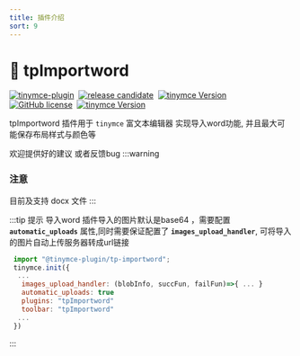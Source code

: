 ```yaml
---
title: 插件介绍
sort: 9
---
```


# 🚀 tpImportword
[![tinymce-plugin](https://tinymce-plugin.github.io/badge.svg)](https://github.com/tinymce-plugin)&nbsp;
[![release candidate](https://img.shields.io/npm/v/@tinymce-plugin/tp-importword.svg)](https://www.npmjs.com/package/@tinymce-plugin/tp-importword)&nbsp;
[![tinymce Version](https://img.shields.io/badge/tinymce-5.2.0~5.x.x-green.svg)](https://www.tiny.cloud)&nbsp; 
[![GitHub license](https://img.shields.io/github/license/tinymce-plugin/tp-indent2em.svg)](https://github.com/tinymce-plugin/tp-indent2em/blob/main/LICENSE)&nbsp;
[![tinymce Version](https://img.shields.io/npm/dw/@tinymce-plugin/tp-importword)](https://www.tiny.cloud)


tpImportword 插件用于 `tinymce` 富文本编辑器 实现导入word功能, 并且最大可能保存布局样式与颜色等

欢迎提供好的建议 或者反馈bug
:::warning 
### 注意
目前及支持 docx 文件
:::

:::tip 提示
导入word 插件导入的图片默认是base64 ，需要配置 **`automatic_uploads`** 属性,同时需要保证配置了 **`images_upload_handler`**, 可将导入的图片自动上传服务器转成url链接

```js {4-5}
 import "@tinymce-plugin/tp-importword";
 tinymce.init({
  ...
   images_upload_handler: (blobInfo, succFun, failFun)=>{ ... }
   automatic_uploads: true
   plugins: "tpImportword"
   toolbar: "tpImportword"
  ...
 })
```
:::